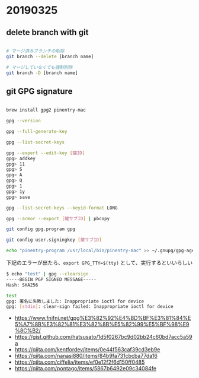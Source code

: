 # 20190325

## delete branch with git

```sh

# マージ済みブランチの削除
git branch --delete [branch name]

# マージしていなくても強制削除
git branch -D [branch name]

```

## git GPG signature

```sh

brew install gpg2 pinentry-mac

gpg --version

gpg --full-generate-key

gpg --list-secret-keys

gpg --expert --edit-key [鍵ID]
gpg> addkey
gpg> 11
gpg> S
gpg> A
gpg> Q
gpg> 1
gpg> 1y
gpg> save

gpg --list-secret-keys --keyid-format LONG

gpg --armor --export [鍵サブID] | pbcopy

git config gpg.program gpg

git config user.signingkey [鍵サブID]

echo "pinentry-program /usr/local/bin/pinentry-mac" >> ~/.gnupg/gpg-agent.conf

```

下記のエラーが出たら、`export GPG_TTY=$(tty)` として、実行するといいらしい
```sh
$ echo "test" | gpg --clearsign
-----BEGIN PGP SIGNED MESSAGE-----
Hash: SHA256

test
gpg: 署名に失敗しました: Inappropriate ioctl for device
gpg: [stdin]: clear-sign failed: Inappropriate ioctl for device
```

* https://www.fnifni.net/gpg%E3%82%92%E4%BD%BF%E3%81%84%E5%A7%8B%E3%82%81%E3%82%8B%E5%82%99%E5%BF%98%E9%8C%B2/
* https://gist.github.com/hatsusato/1d5f0267bc9d02bb24c60bd7acc5a59a
* https://qiita.com/kentfordev/items/0e44f563caf39cd3eb9e
* https://qiita.com/nanasi880/items/84b9fa731cbcba77da16
* https://qiita.com/ciffelia/items/ef0e12f2f6d150ff0485
* https://qiita.com/pontago/items/5867b6492e09c34084fe
